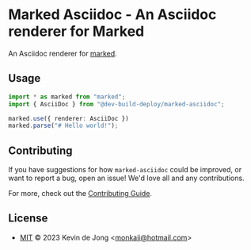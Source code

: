 <!-- 
SPDX-FileCopyrightText: 2023 Kevin de Jong <monkaii@hotmail.com>
SPDX-License-Identifier: MIT
-->

# Marked Asciidoc - An Asciidoc renderer for Marked

An Asciidoc renderer for [marked](https://www.npmjs.com/package/marked).

## Usage

```typescript
import * as marked from "marked";
import { AsciiDoc } from "@dev-build-deploy/marked-asciidoc";

marked.use({ renderer: AsciiDoc })
marked.parse("# Hello world!");
```

## Contributing

If you have suggestions for how `marked-asciidoc` could be improved, or want to report a bug, open an issue! We'd love all and any contributions.

For more, check out the [Contributing Guide](CONTRIBUTING.md).

## License

- [MIT](./LICENSES/MIT.txt) © 2023 Kevin de Jong \<monkaii@hotmail.com\>
